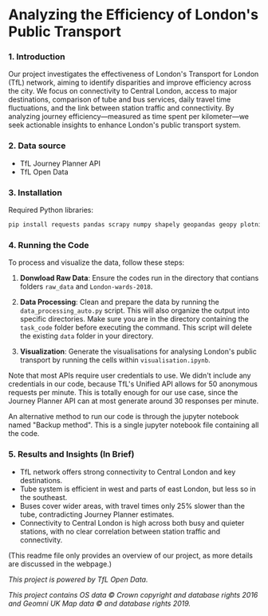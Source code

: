 # Analyzing the Efficiency of London's Public Transport

### 1. Introduction
Our project investigates the effectiveness of London's Transport for London (TfL) network, aiming to identify disparities and improve efficiency across the city. We focus on connectivity to Central London, access to major destinations, comparison of tube and bus services, daily travel time fluctuations, and the link between station traffic and connectivity. By analyzing journey efficiency—measured as time spent per kilometer—we seek actionable insights to enhance London's public transport system.

### 2. Data source
- TfL Journey Planner API 
- TfL Open Data

### 3. Installation
Required Python libraries:
```bash
pip install requests pandas scrapy numpy shapely geopandas geopy plotnine
```

### 4. Running the Code

To process and visualize the data, follow these steps:
1. **Donwload Raw Data**: Ensure the codes run in the directory that contians folders `raw_data` and `London-wards-2018`.

2. **Data Processing**: Clean and prepare the data by running the `data_processing_auto.py` script. This will also organize the output into specific directories. Make sure you are in the directory containing the `task_code` folder before executing the command. This script will delete the existing `data` folder in your directory.

3. **Visualization**: Generate the visualisations for analysing London's public transport by running the cells within `visualisation.ipynb`.

Note that most APIs require user credentials to use. We didn't include any credentials in our code, because TfL's Unified API allows for 50 anonymous requests per minute. This is totally enough for our use case, since the Journey Planner API can at most generate around 30 responses per minute.

An alternative method to run our code is through the jupyter notebook named "Backup method". This is a single jupyter notebook file containing all the code.

### 5. Results and Insights (In Brief)
- TfL network offers strong connectivity to Central London and key destinations.
- Tube system is efficient in west and parts of east London, but less so in the southeast.
- Buses cover wider areas, with travel times only 25% slower than the tube, contradicting Journey Planner estimates.
- Connectivity to Central London is high across both busy and quieter stations, with no clear correlation between station traffic and connectivity.

(This readme file only provides an overview of our project, as more details are discussed in the webpage.)

*This project is powered by TfL Open Data.*

*This project contains OS data © Crown copyright and database rights 2016 and Geomni UK Map data © and database rights 2019.*

